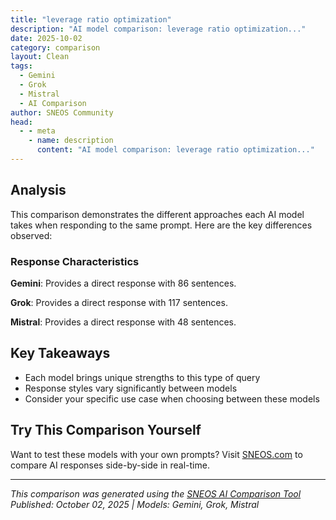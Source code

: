```yaml
---
title: "leverage ratio optimization"
description: "AI model comparison: leverage ratio optimization..."
date: 2025-10-02
category: comparison
layout: Clean
tags:
  - Gemini
  - Grok
  - Mistral
  - AI Comparison
author: SNEOS Community
head:
  - - meta
    - name: description
      content: "AI model comparison: leverage ratio optimization..."
---
```


<ChatComparison
  title="leverage ratio optimization"
  prompt="leverage ratio optimization"
  :responses='{
    "Gemini": "## Leverage Ratio Optimization: Striking the Right Balance\n\nLeverage ratio optimization is the process of finding the ideal level of debt a company should use to finance its assets and operations.  It involves balancing the benefits of using debt (e.g., lower cost of capital, tax shields) with the risks (e.g., increased financial distress, potential for bankruptcy).  There\u0027s no one-size-fits-all answer, as the optimal leverage ratio depends heavily on the specific industry, company characteristics, and prevailing economic conditions.\n\nHere\u0027s a breakdown of the key aspects:\n\n**1. Understanding Leverage Ratios:**\n\n*   **Definition:** Leverage ratios measure the proportion of a company\u0027s assets financed by debt. Higher ratios indicate greater reliance on debt.\n*   **Common Leverage Ratios:**\n    *   **Debt-to-Equity Ratio:** Total Debt / Shareholder\u0027s Equity.  Measures the amount of debt used to finance assets relative to the amount financed by equity.  A higher ratio indicates higher leverage.\n    *   **Debt-to-Assets Ratio:** Total Debt / Total Assets.  Indicates the proportion of a company\u0027s assets funded by debt. A ratio of 0.5 means half the assets are funded by debt.\n    *   **Equity Multiplier (Financial Leverage):** Total Assets / Shareholder\u0027s Equity.  Shows how many assets are funded by equity. A higher multiplier indicates greater leverage. (Note: It\u0027s mathematically related to the Debt-to-Equity Ratio: Equity Multiplier = 1 \u002B Debt-to-Equity Ratio)\n    *   **Debt-to-Capital Ratio:** Total Debt / (Total Debt \u002B Shareholder\u0027s Equity).  Similar to debt-to-assets, but focuses on the long-term capital structure.\n    *   **Interest Coverage Ratio (Times Interest Earned):** Earnings Before Interest and Taxes (EBIT) / Interest Expense.  Measures a company\u0027s ability to pay its interest expenses from its operating income. A higher ratio indicates a stronger ability to service debt.\n    *   **Fixed Charge Coverage Ratio:** (EBIT \u002B Lease Payments) / (Interest Expense \u002B Lease Payments).  A more comprehensive measure including lease obligations.\n\n**2. Why Optimize Leverage?**\n\n*   **Maximizing Shareholder Value:** The primary goal is to find the leverage level that maximizes the value of the company for its shareholders.\n*   **Reducing Cost of Capital:** Debt is typically cheaper than equity because it carries a lower required rate of return.  Interest payments on debt are also tax-deductible, providing a tax shield.  Optimizing leverage can lower the company\u0027s weighted average cost of capital (WACC).\n*   **Boosting Return on Equity (ROE):**  Debt can magnify returns to shareholders. If the return on assets (ROA) exceeds the cost of debt, leveraging can increase ROE.\n*   **Avoiding Financial Distress:** Excessive debt increases the risk of financial distress and bankruptcy if the company cannot meet its debt obligations.\n*   **Maintaining Financial Flexibility:** Too much debt can limit a company\u0027s ability to invest in new opportunities, weather economic downturns, or take on strategic acquisitions.\n\n**3. Factors Influencing Optimal Leverage:**\n\n*   **Industry Characteristics:** Some industries, like utilities, tend to have higher leverage ratios due to stable cash flows.  Others, like technology, typically have lower leverage due to higher volatility and growth opportunities.\n*   **Company Size and Maturity:** Larger, more mature companies often have better access to debt markets and can handle higher leverage.\n*   **Business Risk:** Companies with stable and predictable earnings can generally handle more debt than companies with volatile earnings.\n*   **Asset Structure:** Companies with a higher proportion of tangible, easily liquidated assets can typically support more debt.\n*   **Growth Opportunities:** Companies with significant growth opportunities may choose to maintain lower leverage to retain financial flexibility for future investments.\n*   **Management\u0027s Risk Tolerance:** Management\u0027s attitude towards risk will influence their preferred level of leverage.\n*   **Tax Rates:** Higher tax rates increase the value of the tax shield provided by debt.\n*   **Interest Rates:** Lower interest rates make debt more attractive.\n*   **Investor Sentiment and Market Conditions:** During economic booms, investors may be more willing to lend money, allowing companies to increase leverage.\n\n**4. How to Optimize Leverage:**\n\n*   **Capital Structure Theory:**\n    *   **Modigliani-Miller Theorem (with Taxes):**  In a perfect world (no taxes, no bankruptcy costs), a company\u0027s value is independent of its capital structure. However, with corporate taxes, the value of the firm increases with leverage due to the tax shield on interest payments.\n    *   **Trade-Off Theory:**  Companies should increase debt until the marginal benefit of the tax shield equals the marginal cost of financial distress.  The optimal capital structure balances these two opposing forces.\n    *   **Pecking Order Theory:** Companies prefer to finance investments with internal funds first, then debt, and finally equity. This is because issuing equity can signal to the market that the company\u0027s stock is overvalued.\n*   **Analyzing Peer Companies:** Examine the leverage ratios of similar companies in the same industry. This can provide a benchmark for what is considered an acceptable level of debt.\n*   **Sensitivity Analysis:**  Model the impact of different leverage levels on key financial metrics, such as earnings per share (EPS), return on equity (ROE), and credit ratings.\n*   **Cost of Capital Analysis:**  Calculate the company\u0027s WACC at different leverage levels. The optimal leverage level is typically the one that minimizes the WACC.\n*   **Scenario Planning:**  Assess the company\u0027s ability to service its debt under different economic scenarios, such as recessions or interest rate increases.\n*   **Credit Rating Agency Considerations:**  Understand the factors that credit rating agencies consider when assigning credit ratings. Maintain a leverage level that will allow the company to maintain a desired credit rating.\n*   **Dividend Policy:**  Consider the impact of debt on the company\u0027s ability to pay dividends.\n\n**5. Tools and Techniques:**\n\n*   **Financial Modeling:**  Developing detailed financial models to simulate the impact of different leverage levels.\n*   **Statistical Analysis:** Using regression analysis to identify the factors that influence a company\u0027s optimal leverage ratio.\n*   **Ratio Analysis:**  Calculating and comparing key leverage ratios over time and to industry benchmarks.\n*   **Discounted Cash Flow (DCF) Analysis:**  Used to value the company at different leverage levels.\n\n**6. Challenges and Considerations:**\n\n*   **Predicting Financial Distress Costs:** Accurately estimating the costs of financial distress is difficult.\n*   **Changing Economic Conditions:** The optimal leverage ratio can change over time as economic conditions change.\n*   **Agency Costs:** Conflicts of interest between shareholders and bondholders can affect capital structure decisions.\n*   **Information Asymmetry:**  Managers may have private information about the company\u0027s prospects that is not available to investors.\n\n**Example:**\n\nImagine a company considers increasing its debt. They need to consider the benefits (tax shield, potential for higher ROE) against the risks (increased interest expense, higher risk of financial distress).\n\n*   **Benefit:** Increasing debt by $1 million at a 5% interest rate would provide a $50,000 interest expense. Assuming a 21% corporate tax rate, the tax shield is $10,500 ($50,000 * 0.21).\n*   **Risk:**  The company needs to ensure it can comfortably cover the $50,000 in annual interest expense. They need to analyze their interest coverage ratio and stress test it against potential downturns in revenue.  Higher leverage also increases the probability of a credit rating downgrade, which could increase future borrowing costs.\n\n**In conclusion,** leverage ratio optimization is a complex process that requires careful consideration of a variety of factors. The optimal level of leverage is not a static number but rather a dynamic target that needs to be adjusted over time in response to changing economic conditions and company circumstances. By carefully weighing the benefits and risks of debt, companies can find the optimal leverage level that maximizes shareholder value and ensures long-term financial stability. It\u0027s important to consult with financial professionals to determine the appropriate strategy for your specific company.\n",
    "Grok": "Leverage ratio optimization is a financial strategy used by individuals, companies, or investors to balance the use of borrowed funds (debt) with equity to maximize returns on investment, minimize risks, and achieve specific financial goals. Leverage ratios measure the extent to which a business or investment relies on debt versus equity to finance its operations or assets. Optimizing these ratios involves finding the right mix of debt and equity to achieve efficiency in cost of capital, profitability, and risk management.\n\nBelow, I\u2019ll explain the concept in detail, including key leverage ratios, the benefits and risks of leverage, and strategies for optimization.\n\n---\n\n### **Key Leverage Ratios**\nLeverage ratios are financial metrics that assess the level of debt in relation to equity or assets. Common leverage ratios include:\n\n1. **Debt-to-Equity Ratio (D/E):**\n   - Formula: Total Debt / Total Equity\n   - Indicates the proportion of debt financing relative to equity financing. A higher ratio means more reliance on debt.\n   - Example: A D/E ratio of 2 means the company has $2 of debt for every $1 of equity.\n\n2. **Debt-to-Assets Ratio (D/A):**\n   - Formula: Total Debt / Total Assets\n   - Measures the percentage of a company\u2019s assets financed by debt. A higher ratio indicates greater financial risk.\n   - Example: A D/A ratio of 0.5 means 50% of the company\u2019s assets are financed by debt.\n\n3. **Interest Coverage Ratio (ICR):**\n   - Formula: Earnings Before Interest and Taxes (EBIT) / Interest Expense\n   - Assesses a company\u2019s ability to pay interest on its debt. A higher ratio indicates better ability to cover interest payments.\n   - Example: An ICR of 5 means the company\u2019s EBIT is 5 times its interest expense.\n\n4. **Equity Multiplier:**\n   - Formula: Total Assets / Total Equity\n   - Reflects the degree of financial leverage. A higher equity multiplier indicates greater use of debt.\n   - Example: An equity multiplier of 3 means that for every $1 of equity, the company has $3 in assets (implying $2 in debt).\n\n---\n\n### **Benefits of Leverage**\nUsing debt as part of a capital structure can provide several advantages when optimized:\n1. **Increased Returns on Equity (ROE):**\n   - Debt can amplify returns on equity if the return on investment (ROI) exceeds the cost of borrowing (interest rate). This is known as the \u0022leverage effect.\u0022\n   - Example: If a company borrows at 5% interest and invests in a project yielding 10%, the extra 5% return boosts equity holders\u2019 profits.\n\n2. **Tax Advantages:**\n   - Interest payments on debt are often tax-deductible, reducing the overall tax burden and lowering the effective cost of debt.\n\n3. **Capital Access:**\n   - Leverage allows companies or investors to access more capital than they could with equity alone, enabling larger investments or growth opportunities.\n\n---\n\n### **Risks of Leverage**\nWhile leverage can enhance returns, it also increases financial risk:\n1. **Higher Financial Risk:**\n   - High leverage means higher fixed interest obligations, which must be paid regardless of profitability. This can lead to financial distress or bankruptcy during downturns.\n\n2. **Volatility in Returns:**\n   - Leverage amplifies both gains and losses. If investments underperform, losses are magnified.\n\n3. **Covenant Restrictions:**\n   - Lenders often impose debt covenants (e.g., maintaining certain leverage ratios), limiting operational flexibility.\n\n4. **Cost of Debt:**\n   - If interest rates rise or creditworthiness declines, the cost of borrowing can increase, straining cash flows.\n\n---\n\n### **What is Leverage Ratio Optimization?**\nLeverage ratio optimization involves determining the ideal balance between debt and equity to achieve specific financial objectives, such as:\n- Maximizing return on equity (ROE) or return on invested capital (ROIC).\n- Minimizing the weighted average cost of capital (WACC).\n- Maintaining financial stability and meeting regulatory or lender requirements.\n- Ensuring sufficient liquidity to cover debt obligations.\n\nThe optimal leverage ratio varies depending on factors like:\n- Industry norms (e.g., capital-intensive industries like utilities often have higher leverage).\n- Company size and growth stage.\n- Risk tolerance of stakeholders.\n- Economic conditions and interest rates.\n- Regulatory constraints (e.g., Basel III requirements for banks).\n\n---\n\n### **Strategies for Leverage Ratio Optimization**\n1. **Analyze Cost of Capital (WACC):**\n   - The Weighted Average Cost of Capital (WACC) is a key factor in leverage optimization. It represents the blended cost of equity and debt.\n   - Formula: WACC = (E/V * Re) \u002B (D/V * Rd * (1-T))\n     - E = Equity, D = Debt, V = Total Capital (E\u002BD), Re = Cost of Equity, Rd = Cost of Debt, T = Tax Rate.\n   - Initially, increasing debt lowers WACC because debt is cheaper than equity (due to tax shields). However, beyond a certain point, excessive debt raises WACC due to increased risk and higher borrowing costs.\n   - Optimization involves finding the debt-equity mix that minimizes WACC.\n\n2. **Assess Risk Tolerance and Cash Flow Stability:**\n   - Companies with stable, predictable cash flows (e.g., utilities) can handle higher leverage because they are more likely to meet debt obligations.\n   - Businesses with volatile earnings (e.g., tech startups) should maintain lower leverage to avoid financial distress.\n\n3. **Benchmark Against Industry Standards:**\n   - Compare leverage ratios with industry peers to ensure competitiveness. For instance, real estate companies often have higher D/E ratios due to the asset-heavy nature of the business, while tech firms may rely more on equity.\n\n4. **Monitor Debt Service Coverage:**\n   - Ensure that earnings are sufficient to cover interest and principal repayments. Target a comfortable interest coverage ratio (e.g., \u003E2) to mitigate default risk.\n\n5. **Incorporate Flexibility in Capital Structure:**\n   - Use a mix of short-term and long-term debt to balance cost and flexibility.\n   - Consider convertible debt or hybrid instruments that can be converted to equity under certain conditions, reducing leverage risk.\n\n6. **Leverage Tax Shields:**\n   - Take advantage of tax deductions on interest payments to lower the effective cost of debt, but avoid over-leveraging just for tax benefits.\n\n7. **Stress Test Scenarios:**\n   - Model the impact of adverse conditions (e.g., rising interest rates, economic downturns) on leverage ratios and debt repayment capacity to ensure sustainability.\n\n8. **Regulatory Compliance:**\n   - For financial institutions, comply with capital adequacy requirements like Basel III, which mandate specific leverage ratios (e.g., Tier 1 capital to total exposure).\n\n---\n\n### **Practical Example: Corporate Leverage Optimization**\nA manufacturing company wants to expand and is considering whether to finance the expansion with debt or equity.\n- Current D/E Ratio: 1.0 (equal debt and equity).\n- Cost of Debt: 6% (after tax).\n- Cost of Equity: 10%.\n- Project Expected Return: 8%.\n\n**Analysis:**\n- If financed with equity, the return (8%) is below the cost of equity (10%), resulting in a loss of value for shareholders.\n- If financed with debt, the return (8%) exceeds the cost of debt (6%), increasing ROE.\n- However, taking on more debt increases the D/E ratio to 1.5, raising financial risk.\n- Optimization: The company could use a mix of 70% debt and 30% equity to balance the benefits of low-cost debt with risk mitigation.\n\n---\n\n### **Challenges in Leverage Ratio Optimization**\n1. **Economic Uncertainty:**\n   - Interest rate fluctuations or recessions can make debt more expensive or harder to service.\n2. **Over-Leveraging:**\n   - Excessive debt can lead to insolvency if cash flows decline.\n3. **Access to Capital:**\n   - Companies with poor credit ratings may face high borrowing costs, making debt less attractive.\n4. **Stakeholder Expectations:**\n   - Shareholders may prefer lower leverage for stability, while management might favor debt for growth.\n\n---\n\n### **Conclusion**\nLeverage ratio optimization is about striking a balance between using debt to enhance returns and managing the associated risks. It requires a deep understanding of a company\u2019s financial position, industry dynamics, and economic environment. Tools like WACC analysis, stress testing, and ratio benchmarking can guide decision-making. Businesses and investors must regularly review and adjust their capital structures to adapt to changing conditions, ensuring long-term sustainability and profitability.\n\nIf you\u2019re looking for a specific application (e.g., optimizing leverage for a personal investment portfolio, a business, or a financial institution), feel free to provide more details!",
    "Mistral": "Leveraging ratio optimization is a critical aspect of financial management, particularly in the context of investment portfolios, corporate finance, and risk management. The leverage ratio is a measure of a company\u0027s or an individual\u0027s financial leverage, typically calculated as the ratio of total debt to equity or total assets. Optimizing this ratio involves finding the right balance between debt and equity to maximize returns while minimizing risk.\n\nHere are some key considerations and strategies for optimizing the leverage ratio:\n\n### 1. **Understanding the Leverage Ratio**\n   - **Debt-to-Equity Ratio**: Total debt divided by total equity.\n   - **Debt-to-Assets Ratio**: Total debt divided by total assets.\n   - **Interest Coverage Ratio**: Earnings before interest and taxes (EBIT) divided by interest expenses.\n\n### 2. **Benefits of Leverage**\n   - **Increased Returns**: Leverage can amplify returns on equity.\n   - **Tax Advantages**: Interest payments on debt are often tax-deductible.\n   - **Operational Flexibility**: Debt financing can provide more flexibility compared to equity financing.\n\n### 3. **Risks of Leverage**\n   - **Financial Distress**: High levels of debt can lead to financial distress and potential bankruptcy.\n   - **Interest Rate Risk**: Fluctuations in interest rates can affect the cost of debt.\n   - **Credit Risk**: Defaulting on debt can have severe consequences.\n\n### 4. **Optimization Strategies**\n   - **Cost of Capital Analysis**: Evaluate the cost of debt versus the cost of equity to determine the optimal mix.\n   - **Risk Management**: Assess the risk tolerance of the entity and ensure that the leverage ratio aligns with this tolerance.\n   - **Cash Flow Analysis**: Ensure that the entity has sufficient cash flow to meet debt obligations.\n   - **Industry Benchmarks**: Compare the leverage ratio with industry averages to ensure it is within a reasonable range.\n   - **Scenario Analysis**: Conduct stress tests and scenario analyses to understand the impact of different economic conditions on the leverage ratio.\n\n### 5. **Mathematical Models**\n   - **Capital Asset Pricing Model (CAPM)**: Used to determine the expected return on equity based on the risk-free rate, market risk premium, and beta.\n   - **Weighted Average Cost of Capital (WACC)**: Calculates the overall cost of capital, taking into account both debt and equity.\n   - **Modigliani-Miller Theorem**: Provides insights into the relationship between a company\u0027s value and its capital structure.\n\n### 6. **Practical Steps**\n   - **Debt Restructuring**: Refinance existing debt to lower interest rates or extend maturities.\n   - **Equity Financing**: Raise additional equity to reduce the debt-to-equity ratio.\n   - **Dividend Policy**: Adjust the dividend policy to retain more earnings and reduce the need for external financing.\n   - **Operational Efficiency**: Improve operational efficiency to increase cash flow and reduce the need for debt.\n\n### 7. **Monitoring and Adjustment**\n   - **Regular Review**: Periodically review the leverage ratio and adjust the capital structure as needed.\n   - **Performance Metrics**: Use key performance indicators (KPIs) to monitor financial health and make timely adjustments.\n   - **Feedback Loop**: Implement a feedback loop to continuously improve the leverage optimization process.\n\n### 8. **Regulatory and Compliance Considerations**\n   - **Regulatory Requirements**: Ensure compliance with regulatory requirements related to leverage ratios, especially in industries like banking and finance.\n   - **Credit Ratings**: Maintain a healthy leverage ratio to preserve credit ratings and access to favorable financing terms.\n\n### Example:\nSuppose a company has total assets of $100 million, total debt of $60 million, and total equity of $40 million. The debt-to-equity ratio is 1.5 (60/40). If the company wants to optimize its leverage ratio, it might consider the following:\n\n1. **Reduce Debt**: Pay down some of the debt to lower the debt-to-equity ratio.\n2. **Increase Equity**: Issue new shares to increase equity and reduce the debt-to-equity ratio.\n3. **Improve Cash Flow**: Implement cost-cutting measures or increase revenue to improve cash flow and reduce the need for debt.\n\nBy carefully balancing these factors, the company can optimize its leverage ratio to achieve a more stable and profitable financial position.\n\nOptimizing the leverage ratio is a dynamic process that requires ongoing evaluation and adjustment based on changing market conditions, financial performance, and strategic goals."
  }'
  published-date="13:24"
/>

## Analysis

This comparison demonstrates the different approaches each AI model takes when responding to the same prompt. Here are the key differences observed:

### Response Characteristics

**Gemini**: Provides a direct response with 86 sentences. 

**Grok**: Provides a direct response with 117 sentences. 

**Mistral**: Provides a direct response with 48 sentences. 

## Key Takeaways

- Each model brings unique strengths to this type of query
- Response styles vary significantly between models
- Consider your specific use case when choosing between these models

## Try This Comparison Yourself

Want to test these models with your own prompts? Visit [SNEOS.com](https://sneos.com) to compare AI responses side-by-side in real-time.

---

*This comparison was generated using the [SNEOS AI Comparison Tool](https://sneos.com)*
*Published: October 02, 2025 | Models: Gemini, Grok, Mistral*
